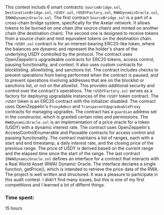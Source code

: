 This contest includs 6 smart contracts: `SourceBridge.sol`, `DestinationBridge.sol`, `rUSDY.sol`, `rUSDYFactory.sol`, `RWADynamicOracle.sol`, `IRWADynamicOracle.sol`. The first contract `SourceBridge.sol` is a part of a cross-chain bridge system, specifically for the Axelar network. It allows tokens to be burned on one chain (the source chain) and minted on another chain (the destination chain). 
The second one is designed to receive tokens from a source chain and mint equivalent tokens on the destination chain. 
The `rUSDY.sol` contract is for an interest-bearing ERC20-like token, where the balances are dynamic and represent the holder's share of the underlying USDY controlled by the protocol. The contract uses OpenZeppelin's upgradeable contracts for ERC20 tokens, access control, pausing functionality, and context. It also uses custom contracts for blocklisting, allowlisting, and sanctions list. The contract includes checks to prevent operations from being performed when the contract is paused, and to prevent operations involving addresses that are on the blocklist or sanctions list, or not on the allowlist. This provides additional security and control over the contract's operations.
The `rUSDYFactory.sol` serves as a factory for deploying upgradable instances of the `rUSDY` token contract. The `rUSDY` token is an ERC20 contract with the initializer disabled. The contract uses OpenZeppelin's `ProxyAdmin` and `TransparentUpgradeableProxy` contracts for managing upgrades. The contract has a `guardian` address set in the constructor, which is granted certain roles and
permissions.
The `RWADynamicOracle.sol` is an implementation of a price oracle for a token (USDY) with a dynamic interest rate. The contract uses OpenZeppelin's AccessControlEnumerable and Pausable contracts for access control and pausing functionality. The contract maintains a list of ranges, each with a start and end timestamp, a daily interest rate, and the closing price of the previous range. The price of USDY is derived based on the current range and the elapsed time since the start of the range.
The last contract `IRWADynamicOracle.sol` defines an interface for a contract that interacts with a Real World Asset (RWA) Dynamic Oracle. The interface declares a single function, getPrice(), which is intended to retrieve the price data of the RWA.
The project is well written and structured. It was a pleasure to participate in this audit contest. I didn't find many issues, but this is one of my first competitions and I learned a lot of differnt things.


### Time spent:
15 hours
